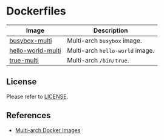 # Dockerfiles

| Image                                            | Description                     |
| ------------------------------------------------ | ------------------------------- |
| [busybox-multi](busybox-multi/README.md)         | Multi-arch `busybox` image.     |
| [hello-world-multi](hello-world-multi/README.md) | Multi-arch `hello-world` image. |
| [true-multi](true-multi/README.md)               | Multi-arch `/bin/true`.         |

## License

Please refer to [LICENSE](LICENSE).

## References

*   [Multi-arch Docker Images](http://container-solutions.com/multi-arch-docker-images/)
